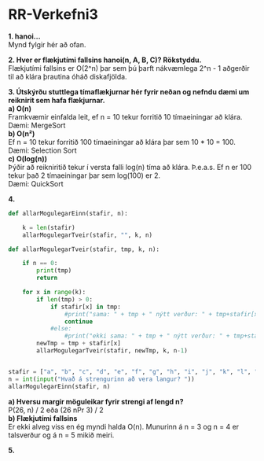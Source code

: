 # RR-Verkefni3  

**1. hanoi...**  
Mynd fylgir hér að ofan.

**2. Hver er flækjutími fallsins hanoi(n, A, B, C)? Rökstyddu.**  
Flækjutími fallsins er O(2^n) þar sem þú þarft nákvæmlega 2^n - 1 aðgerðir til að klára þrautina óháð diskafjölda.  

**3. Útskýrðu stuttlega tímaflækjurnar hér fyrir neðan og nefndu dæmi um reiknirit sem hafa flækjurnar.**  
  **a) O(n)**  
  Framkvæmir einfalda leit, ef n = 10 tekur forritið 10 tímaeiningar að klára.  
  Dæmi: MergeSort  
  **b) O(n²)**  
  Ef n = 10 tekur forritið 100 tímaeiningar að klára þar sem 10 * 10 = 100.  
  Dæmi: Selection Sort  
  **c) O(log(n))**  
  Þýðir að reikniritið tekur í versta falli log(n) tíma að klára. Þ.e.a.s. Ef n er 100 tekur það 2 tímaeiningar þar sem log(100) er 2.  
  Dæmi: QuickSort  
  
**4.**  
```python
def allarMogulegarEinn(stafir, n):

    k = len(stafir)
    allarMogulegarTveir(stafir, "", k, n)

def allarMogulegarTveir(stafir, tmp, k, n):

    if n == 0:
        print(tmp)
        return

    for x in range(k):
        if len(tmp) > 0:
            if stafir[x] in tmp:
                #print("sama: " + tmp + " nýtt verður: " + tmp+stafir[x])
                continue
            #else:
                #print("ekki sama: " + tmp + " nýtt verður: " + tmp+stafir[x])
        newTmp = tmp + stafir[x]
        allarMogulegarTveir(stafir, newTmp, k, n-1)


stafir = ["a", "b", "c", "d", "e", "f", "g", "h", "i", "j", "k", "l", "m", "n", "o", "p", "q", "r", "s", "t", "u", "v", "w", "x", "y", "z"]
n = int(input("Hvað á strengurinn að vera langur? "))
allarMogulegarEinn(stafir, n)
```  
**a) Hversu margir möguleikar fyrir strengi af lengd n?**  
P(26, n) / 2 eða (26 nPr 3) / 2  
**b) Flækjutími fallsins**  
Er ekki alveg viss en ég myndi halda O(n). Munurinn á n = 3 og n = 4 er talsverður og á n = 5 mikið meiri.  

**5.**  
```python

```  

